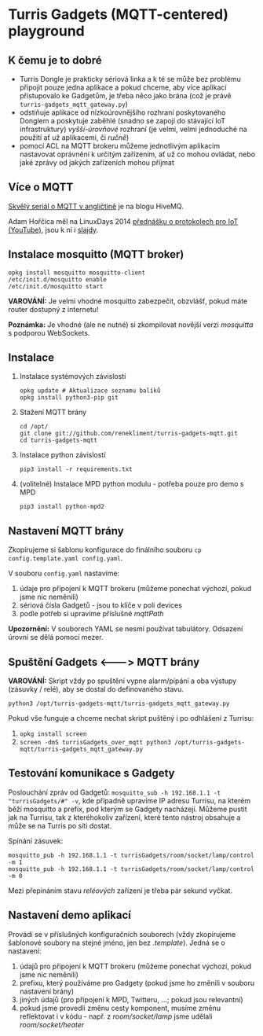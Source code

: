 # Turris Gadgets (MQTT-centered) playground

## K čemu je to dobré

- Turris Dongle je prakticky sériová linka a k té se může bez problému připojit pouze jedna aplikace a pokud chceme, aby více aplikací přistupovalo ke Gadgetům, je třeba něco jako brána (což je právě `turris-gadgets_mqtt_gateway.py`)
- odstiňuje aplikace od nízkoúrovnějšího rozhraní poskytovaného Donglem a poskytuje zaběhlé (snadno se zapojí do stávající IoT infrastruktury) _vyšší-úrovňové_ rozhraní (je velmi, velmi jednoduché na použití ať už aplikacemi, či _ručně_)
- pomocí ACL na MQTT brokeru můžeme jednotlivým aplikacím nastavovat oprávnění k určitým zařízením, ať už co mohou ovládat, nebo jaké zprávy od jakých zařízeních mohou příjmat

## Více o MQTT
[Skvělý seriál o MQTT v angličtině](http://www.hivemq.com/mqtt-essentials-wrap-up/) je na blogu HiveMQ.

Adam Hořčica měl na LinuxDays 2014 [přednášku o protokolech pro IoT (YouTube)](https://www.youtube.com/watch?v=nsT1wlbAKug), jsou k ní i [slajdy](https://www.linuxdays.cz/2014/video/Adam_Horcica-Komunikacni_protokoly_pro_IoT.pdf).

## Instalace mosquitto (MQTT broker)
```
opkg install mosquitto mosquitto-client
/etc/init.d/mosquitto enable
/etc/init.d/mosquitto start
```
**VAROVÁNÍ:** Je velmi vhodné mosquitto zabezpečit, obzvlášť, pokud máte router dostupný z internetu!

**Poznámka:** Je vhodné (ale ne nutné) si zkompilovat novější verzi _mosquitta_ s podporou WebSockets.

## Instalace 

1. Instalace systémových závislostí
	```
	opkg update # Aktualizace seznamu balíků
	opkg install python3-pip git
	```
	
2. Stažení MQTT brány
    ```
    cd /opt/
    git clone git://github.com/renekliment/turris-gadgets-mqtt.git
    cd turris-gadgets-mqtt
    ```
	
3. Instalace python závislostí
	```
	pip3 install -r requirements.txt
	```
	
4. (volitelné) Instalace MPD python modulu - potřeba pouze pro demo s MPD
	```
	pip3 install python-mpd2
	```

## Nastavení MQTT brány

Zkopírujeme si šablonu konfigurace do finálního souboru `cp config.template.yaml config.yaml`.

V souboru `config.yaml` nastavíme:

1. údaje pro připojení k MQTT brokeru (můžeme ponechat výchozí, pokud jsme nic neměnili)
2. sériová čísla Gadgetů - jsou to klíče v poli devices
3. podle potřeb si upravíme příslušné _mqttPath_

**Upozornění:** V souborech YAML se nesmí používat tabulátory. Odsazení úrovní se dělá pomocí mezer.

## Spuštění Gadgets <---> MQTT brány
**VAROVÁNÍ:** Skript vždy po spuštění vypne alarm/pípání a oba výstupy (zásuvky / relé), aby se dostal do definovaného stavu.

`python3 /opt/turris-gadgets-mqtt/turris-gadgets_mqtt_gateway.py`

Pokud vše funguje a chceme nechat skript puštěný i po odhlášení z Turrisu:

1. `opkg install screen`
2. `screen -dmS turrisGadgets_over_mqtt python3 /opt/turris-gadgets-mqtt/turris-gadgets_mqtt_gateway.py`

## Testování komunikace s Gadgety
Poslouchání zpráv od Gadgetů: `mosquitto_sub -h 192.168.1.1 -t "turrisGadgets/#" -v`, kde případně upravíme IP adresu Turrisu, na kterém běží mosquitto a prefix, pod kterým se Gadgety nacházejí. Můžeme pustit jak na Turrisu, tak z kteréhokoliv zařízení, které tento nástroj obsahuje a může se na Turris po síti dostat.

Spínání zásuvek:
```
mosquitto_pub -h 192.168.1.1 -t turrisGadgets/room/socket/lamp/control -m 1
mosquitto_pub -h 192.168.1.1 -t turrisGadgets/room/socket/lamp/control -m 0
```
Mezi přepínáním stavu _reléových_ zařízení je třeba pár sekund vyčkat.

## Nastavení demo aplikací
Provádí se v příslušných konfiguračních souborech (vždy zkopírujeme šablonové soubory na stejné jméno, jen bez _.template_). Jedná se o nastavení:

1. údajů pro připojení k MQTT brokeru (můžeme ponechat výchozí, pokud jsme nic neměnili)
2. prefixu, který používáme pro Gadgety (pokud jsme ho změnili v souboru nastavení brány)
3. jiných údajů (pro připojení k MPD, Twitteru, ...; pokud jsou relevantní)
4. pokud jsme provedli změnu cesty komponent, musíme změnu reflektovat i v kódu - např. z _room/socket/lamp_ jsme udělali _room/socket/heater_
